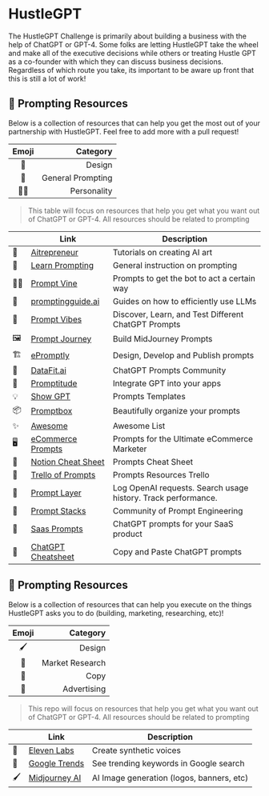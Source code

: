 # HustleGPT

The HustleGPT Challenge is primarily about building a business with the help of ChatGPT or GPT-4. Some folks are letting HustleGPT take the wheel and make all of the executive decisions while others or treating Hustle GPT as a co-founder with which they can discuss business decisions. Regardless of which route you take, its important to be aware up front that this is still a lot of work! 

## 💬 Prompting Resources

Below is a collection of resources that can help you get the most out of your partnership with HustleGPT. Feel free to add more with a pull request!

| Emoji | Category |
| :---: | ------: |
|  🎨  |   Design |
|  💬  |  General Prompting |
|  🧑‍💼  |  Personality |

> This table will focus on resources that help you get what you want out of ChatGPT or GPT-4. All resources should be related to prompting

|  | Link | Description |  
| -- | ---| ------ | 
|  🎨  | [Aitrepreneur](https://www.youtube.com/@Aitrepreneur) | Tutorials on creating AI art |
|  💬  | [Learn Prompting](https://learnprompting.org/) | General instruction on prompting |
|  🧑‍💼  | [Prompt Vine](https://www.promptvine.com/) | Prompts to get the bot to act a certain way |
|  💬  | [promptingguide.ai](https://www.promptingguide.ai/) | Guides on how to efficiently use LLMs |
|  🔮  | [Prompt Vibes](https://www.promptvibes.com/) | Discover, Learn, and Test Different ChatGPT Prompts |
|  🖼  | [Prompt Journey](https://promptjourney.app/) | Build MidJourney Prompts |
|  🏗  | [ePromptly](https://epromptly.com/) | Design, Develop and Publish prompts |
|  👥  | [DataFit.ai](https://datafit.ai/) | ChatGPT Prompts Community |
|  📲  | [Promptitude](https://promptitude.io/) | Integrate GPT into your apps |
|  💡  | [Show GPT](https://showgpt.co/) | Prompts Templates |
|  📦  | [Promptbox](https://www.promptbox.ai/) | Beautifully organize your prompts |
|  ✨  | [Awesome](https://github.com/f/awesome-chatgpt-prompts) | Awesome List |
|  🖥  | [eCommerce Prompts](https://www.ecommerceprompts.com/) | Prompts for the Ultimate eCommerce Marketer |
|  🔌  | [Notion Cheat Sheet](https://fluttering-zinc-bb1.notion.site/ChatGPT-Prompts-1565ae5022da4eb4adbd15ecec86eff3) | Prompts Cheat Sheet |
|  🧱  | [Trello of Prompts](https://trello.com/b/4BPkSY1w/100-ai-prompts-resources-prompt-lovers) | Prompts Resources Trello |
|  💾  | [Prompt Layer](https://promptlayer.com/) | Log OpenAI requests. Search usage history. Track performance. |
|  🧰  | [Prompt Stacks](https://www.promptstacks.com/) | Community of Prompt Engineering |
|  📖  | [Saas Prompts](https://saasprompts.com/) | ChatGPT prompts for your SaaS product |
|  📖  | [ChatGPT Cheatsheet](https://quickref.me/chatgpt) | Copy and Paste ChatGPT prompts |







## 🧰 Prompting Resources

Below is a collection of resources that can help you execute on the things HustleGPT asks you to do (building, marketing, researching, etc)!

| Emoji | Category |
| :---: | ------: |
|  🖌️  |   Design |
|  🔬  |  Market Research |
|  📝  |  Copy |
|  📢  |  Advertising |

> This repo will focus on resources that help you get what you want out of ChatGPT or GPT-4. All resources should be related to prompting

|  | Link | Description |
| -- | ---| ------ | 
|  📢  | [Eleven Labs](https://beta.elevenlabs.io/sign-up) | Create synthetic voices |
|  🔬  | [Google Trends](https://trends.google.com/home) | See trending keywords in Google search |
|  🖌️  | [Midjourney AI](https://www.midjourney.com/home/) | AI Image generation (logos, banners, etc) |
